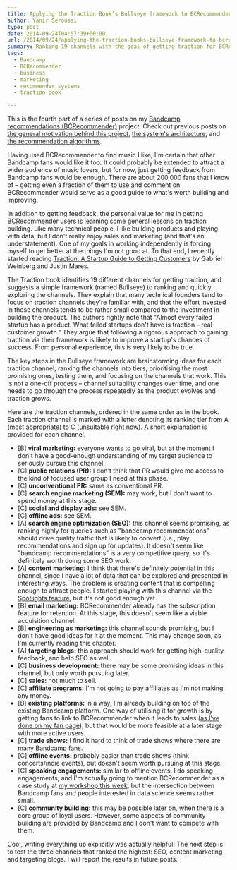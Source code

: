 ```yaml
---
title: Applying the Traction Book’s Bullseye framework to BCRecommender
author: Yanir Seroussi
type: post
date: 2014-09-24T04:57:39+00:00
url: /2014/09/24/applying-the-traction-books-bullseye-framework-to-bcrecommender/
summary: Ranking 19 channels with the goal of getting traction for BCRecommender.
tags:
  - Bandcamp
  - BCRecommender
  - business
  - marketing
  - recommender systems
  - traction book

---
```

<p class="intro-note">
This is the fourth part of a series of posts on my <a href="http://www.bcrecommender.com" target="_blank" rel="noopener">Bandcamp recommendations (BCRecommender)</a> project. Check out previous posts on <a href="https://yanirseroussi.com/2014/08/30/building-a-bandcamp-recommender-system-part-1-motivation/">the general motivation behind this project</a>, <a href="https://yanirseroussi.com/2014/09/07/building-a-recommender-system-on-a-shoestring-budget/">the system's architecture</a>, and <a href="https://yanirseroussi.com/2014/09/19/bandcamp-recommendation-and-discovery-algorithms/">the recommendation algorithms</a>.
</p>

Having used BCRecommender to find music I like, I'm certain that other Bandcamp fans would like it too. It could probably be extended to attract a wider audience of music lovers, but for now, just getting feedback from Bandcamp fans would be enough. There are about 200,000 fans that I know of – getting even a fraction of them to use and comment on BCRecommender would serve as a good guide to what's worth building and improving.

In addition to getting feedback, the personal value for me in getting BCRecommender users is learning some general lessons on traction building. Like many technical people, I like building products and playing with data, but I don't really enjoy sales and marketing (and that's an understatement). One of my goals in working independently is forcing myself to get better at the things I'm not good at. To that end, I recently started reading <a href="http://tractionbook.com/" target="_blank" rel="noopener">Traction: A Startup Guide to Getting Customers</a> by Gabriel Weinberg and Justin Mares.

The Traction book identifies 19 different channels for getting traction, and suggests a simple framework (named Bullseye) to ranking and quickly exploring the channels. They explain that many technical founders tend to focus on traction channels they're familiar with, and that the effort invested in those channels tends to be rather small compared to the investment in building the product. The authors rightly note that "Almost every failed startup has a product. What failed startups don't have is traction – real customer growth." They argue that following a rigorous approach to gaining traction via their framework is likely to improve a startup's chances of success. From personal experience, this is very likely to be true.

The key steps in the Bullseye framework are brainstorming ideas for each traction channel, ranking the channels into tiers, prioritising the most promising ones, testing them, and focusing on the channels that work. This is not a one-off process – channel suitability changes over time, and one needs to go through the process repeatedly as the product evolves and traction grows.

Here are the traction channels, ordered in the same order as in the book. Each traction channel is marked with a letter denoting its ranking tier from A (most appropriate) to C (unsuitable right now). A short explanation is provided for each channel.

  * [B] **viral marketing:** everyone wants to go viral, but at the moment I don't have a good-enough understanding of my target audience to seriously pursue this channel. 
  * [C] **public relations (PR):** I don't think that PR would give me access to the kind of focused user group I need at this phase. 
  * [C] **unconventional PR:** same as conventional PR. 
  * [C] **search engine marketing (SEM):** may work, but I don't want to spend money at this stage. 
  * [C] **social and display ads:** see SEM. 
  * [C] **offline ads:** see SEM. 
  * [A] **search engine optimization (SEO):** this channel seems promising, as ranking highly for queries such as "bandcamp recommendations" should drive quality traffic that is likely to convert (i.e., play recommendations and sign up for updates). It doesn't seem like "bandcamp recommendations" is a very competitive query, so it's definitely worth doing some SEO work. 
  * [A] **content marketing:** I think that there's definitely potential in this channel, since I have a lot of data that can be explored and presented in interesting ways. The problem is creating content that is compelling enough to attract people. I started playing with this channel via the <a href="http://www.bcrecommender.com/spotlights" target="_blank" rel="noopener">Spotlights feature</a>, but it's not good enough yet. 
  * [B] **email marketing:** BCRecommender already has the subscription feature for retention. At this stage, this doesn't seem like a viable acquisition channel. 
  * [B] **engineering as marketing:** this channel sounds promising, but I don't have good ideas for it at the moment. This may change soon, as I'm currently reading this chapter. 
  * [A] **targeting blogs:** this approach should work for getting high-quality feedback, and help SEO as well. 
  * [C] **business development:** there may be some promising ideas in this channel, but only worth pursuing later. 
  * [C] **sales:** not much to sell. 
  * [C] **affiliate programs:** I'm not going to pay affiliates as I'm not making any money. 
  * [B] **existing platforms:** in a way, I'm already building on top of the existing Bandcamp platform. One way of utilising it for growth is by getting fans to link to BCRecommender when it leads to sales (<a href="https://bandcamp.com/yanir" target="_blank" rel="noopener">as I've done on my fan page</a>), but that would be more feasible at a later stage with more active users. 
  * [C] **trade shows:** I find it hard to think of trade shows where there are many Bandcamp fans. 
  * [C] **offline events:** probably easier than trade shows (think concerts/indie events), but doesn't seem worth pursuing at this stage. 
  * [C] **speaking engagements:** similar to offline events. I do speaking engagements, and I'm actually going to mention BCRecommender as a case study at <a href="https://generalassemb.ly/education/demystifying-data-an-introduction-to-data-science/sydney/7692" target="_blank" rel="noopener">my workshop this week</a>, but the intersection between Bandcamp fans and people interested in data science seems rather small. 
  * [C] **community building:** this may be possible later on, when there is a core group of loyal users. However, some aspects of community building are provided by Bandcamp and I don't want to compete with them. 

Cool, writing everything up explicitly was actually helpful! The next step is to test the three channels that ranked the highest: SEO, content marketing and targeting blogs. I will report the results in future posts.
